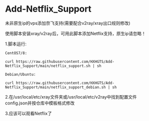 # Add-Netflix_Support
未非原生ip的vps添加奈飞支持(需要配合v2ray/xray出口规则修改)

使用脚本安装xray/v2ray后，可用此脚本添加Netflix支持，原生ip请忽略！

1.脚本运行:

`CentOS7/8:`
```
curl https://raw.githubusercontent.com/HXHGTS/Add-Netflix_Support/main/netflix_support.sh | sh
```

`Debian/Ubuntu:`
```
curl https://raw.githubusercontent.com/HXHGTS/Add-Netflix_Support/main/netflix_support_debian.sh | sh
```

2.在/usr/local/etc/xray文件夹或/usr/local/etc/v2ray中找到配置文件config.json并按仓库中模板格式修改

3.应该可以观看Netflix了
